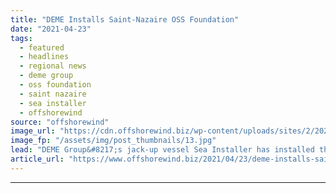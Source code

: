 ```yaml
---
title: "DEME Installs Saint-Nazaire OSS Foundation"
date: "2021-04-23"
tags: 
  - featured
  - headlines
  - regional news
  - deme group
  - oss foundation
  - saint nazaire
  - sea installer
  - offshorewind
source: "offshorewind"
image_url: "https://cdn.offshorewind.biz/wp-content/uploads/sites/2/2021/04/23110502/Saint-Nazaire-OSS-Foundation-In-Place-e1619168580715.jpg"
image_fp: "/assets/img/post_thumbnails/13.jpg"
lead: "DEME Group&#8217;s jack-up vessel Sea Installer has installed the foundation for the offshore substation"
article_url: "https://www.offshorewind.biz/2021/04/23/deme-installs-saint-nazaire-oss-foundation/"
---
```


---
